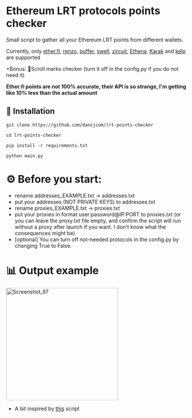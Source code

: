 # Ethereum LRT protocols points checker
 Small script to gather all your Ethereum LRT points from different wallets. 
 
 Currently, only [ether.fi](https://app.ether.fi/portfolio), [renzo](https://app.renzoprotocol.com/portfolio), [puffer](https://quest.puffer.fi/), [swell](https://app.swellnetwork.io/), [zircuit](https://stake.zircuit.com/), [Ethena](https://www.ethena.fi/), [Karak](https://app.karak.network/) and [kelp](https://kelpdao.xyz/dashboard/) are supported
 
 +Bonus: 📜Scroll marks checker (turn it off in the config.py if you do not need it)

 __Ether.fi points are not 100% accurate, their API is so strange, I'm getting like 10% less than the actual amount__

<h2>🚀 Installation</h2>

```
git clone https://github.com/danijcom/lrt-points-checker

cd lrt-points-checker

pip install -r requirements.txt

python main.py
```

# ⚙️ Before you start:
- rename addresses_EXAMPLE.txt -> addresses.txt
- put your addresses (NOT PRIVATE KEYS) to addresses.txt
- rename proxies_EXAMPLE.txt -> proxies.txt
- put your proxies in format user:password@IP:PORT to proxies.txt (or you can leave the proxy.txt file empty, and confirm the script will run without a proxy after launch if you want. I don't know what the consequences might be)
- [optional] You can turn off not-needed protocols in the config.py by changing True to False.

# 📊 Output example

<img width="305" alt="Screenshot_97" src="https://github.com/danijcom/lrt-points-checker/assets/46953160/3704d1cc-f4f7-4098-ba83-55ecc7d4b784">


* A bit inspired by [this](https://github.com/Jcomper/etherfidailycollector) script
